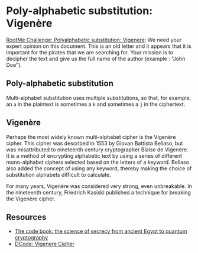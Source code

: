 # Poly-alphabetic substitution: Vigenère

[RootMe Challenge: Polyalphabetic substitution: Vigenère](https://www.root-me.org/en/Challenges/Cryptanalysis/Polyalphabetic-substitution-Vigenere): We need your expert opinion on this document. This is an old letter and it appears that it is important for the pirates that we are searching for. Your mission is to decipher the text and give us the full name of the author (example : "John Doe").

## Poly-alphabetic substitution

Multi-alphabet substitution uses multiple substitutions, so that, for example, an `a` in the plaintext is sometimes a `k` and sometimes a `j` in the ciphertext. 

## Vigenère

Perhaps the most widely known multi-alphabet cipher is the Vigenère cipher. This cipher was described in 1553 by Giovan Battista Bellaso, but was misattributed to nineteenth century cryptographer Blaise de Vigenère. It is a method of encrypting alphabetic text by using a series of different mono-alphabet ciphers selected based on the letters of a keyword. Bellaso also added the concept of using any keyword, thereby making the choice of substitution alphabets difficult to calculate.

For many years, Vigenère was considered very strong, even unbreakable. In the nineteenth century, Friedrich Kasiski published a technique for breaking the Vigenère cipher.

## Resources

* [The code book: the science of secrecy from ancient Egypt to quantum cryptography](https://archive.org/details/codebook00simo/page/n13/mode/2up)
* [DCode: Vigenere Cipher](https://www.dcode.fr/vigenere-cipher)

